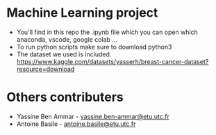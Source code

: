 # Machine Learning project 

- You'll find in this repo the .ipynb file which you can open which anaconda, vscode, google colab ... 
- To run python scripts make sure to download python3 
- The dataset we used is included. https://www.kaggle.com/datasets/yasserh/breast-cancer-dataset?resource=download 

# Others contributers 
- Yassine Ben Ammar - yassine.ben-ammar@etu.utc.fr
- Antoine Basile - antoine.basile@etu.utc.fr
